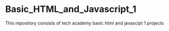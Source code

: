 # Basic_HTML_and_Javascript_1
 This repository consists of tech academy basic html and javascipt 1 projects
